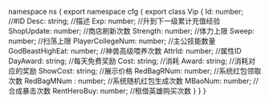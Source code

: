 namespace ns {
	export namespace cfg {
		export class Vip {
			Id: number;		//#ID
			Desc: string;		//描述
			Exp: number;		//升到下一级累计充值经验
			ShopUpdate: number;		//商店刷新次数
			Strength: number;		//体力上限
			Sweep: number;		//扫荡上限
			PlayerCollegeNum: number;		//主公技能数量
			GodBeastHighEat: number;		//神兽高级喂养次数
			AttrId: number;		//属性ID
			DayAward: string;		//每天免费奖励
			Cost: string;		//消耗
			Award: string;		//消耗对应的奖励
			ShowCost: string;		//展示价格
			RedBagRNum: number;		//系统红包领取次数
			RedBagMNum : number;		//系统随机红包生成次数
			MBaoNum: number;		//合成暴击次数
			RentHeroBuy: number;		//租借英雄购买次数
		}
	}
}